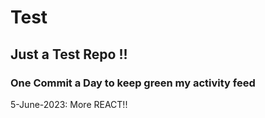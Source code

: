 # Test
## Just a Test Repo !!
### One Commit a Day to keep green my activity feed 

5-June-2023: More REACT!!


